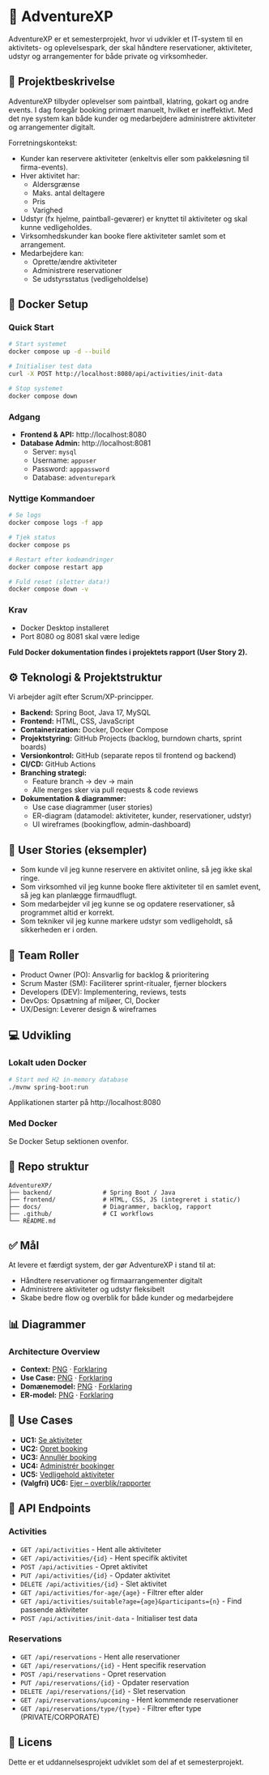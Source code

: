 # 🎯 AdventureXP 
AdventureXP er et semesterprojekt, hvor vi udvikler et IT-system til en aktivitets- og oplevelsespark, der skal håndtere reservationer, aktiviteter, udstyr og arrangementer for både private og virksomheder.

## 📌 Projektbeskrivelse

AdventureXP tilbyder oplevelser som paintball, klatring, gokart og andre events. I dag foregår booking primært manuelt, hvilket er ineffektivt. Med det nye system kan både kunder og medarbejdere administrere aktiviteter og arrangementer digitalt.

Forretningskontekst:
- Kunder kan reservere aktiviteter (enkeltvis eller som pakkeløsning til firma-events).
- Hver aktivitet har:
  - Aldersgrænse
  - Maks. antal deltagere
  - Pris
  - Varighed
- Udstyr (fx hjelme, paintball-geværer) er knyttet til aktiviteter og skal kunne vedligeholdes.
- Virksomhedskunder kan booke flere aktiviteter samlet som et arrangement.
- Medarbejdere kan:
  - Oprette/ændre aktiviteter
  - Administrere reservationer
  - Se udstyrsstatus (vedligeholdelse)

## 🐳 Docker Setup

### Quick Start
```bash
# Start systemet
docker compose up -d --build

# Initialiser test data
curl -X POST http://localhost:8080/api/activities/init-data

# Stop systemet
docker compose down
```

### Adgang
- **Frontend & API:** http://localhost:8080
- **Database Admin:** http://localhost:8081
  - Server: `mysql`
  - Username: `appuser`
  - Password: `apppassword`
  - Database: `adventurepark`

### Nyttige Kommandoer
```bash
# Se logs
docker compose logs -f app

# Tjek status
docker compose ps

# Restart efter kodeændringer
docker compose restart app

# Fuld reset (sletter data!)
docker compose down -v
```

### Krav
- Docker Desktop installeret
- Port 8080 og 8081 skal være ledige

**Fuld Docker dokumentation findes i projektets rapport (User Story 2).**

## ⚙️ Teknologi & Projektstruktur

Vi arbejder agilt efter Scrum/XP-principper.

- **Backend:** Spring Boot, Java 17, MySQL
- **Frontend:** HTML, CSS, JavaScript
- **Containerization:** Docker, Docker Compose
- **Projektstyring:** GitHub Projects (backlog, burndown charts, sprint boards)
- **Versionkontrol:** GitHub (separate repos til frontend og backend)
- **CI/CD:** GitHub Actions
- **Branching strategi:**
  - Feature branch → dev → main
  - Alle merges sker via pull requests & code reviews
- **Dokumentation & diagrammer:**
  - Use case diagrammer (user stories)
  - ER-diagram (datamodel: aktiviteter, kunder, reservationer, udstyr)
  - UI wireframes (bookingflow, admin-dashboard)

## 📝 User Stories (eksempler)

- Som kunde vil jeg kunne reservere en aktivitet online, så jeg ikke skal ringe.
- Som virksomhed vil jeg kunne booke flere aktiviteter til en samlet event, så jeg kan planlægge firmaudflugt.
- Som medarbejder vil jeg kunne se og opdatere reservationer, så programmet altid er korrekt.
- Som tekniker vil jeg kunne markere udstyr som vedligeholdt, så sikkerheden er i orden.

## 👥 Team Roller

- Product Owner (PO): Ansvarlig for backlog & prioritering
- Scrum Master (SM): Faciliterer sprint-ritualer, fjerner blockers
- Developers (DEV): Implementering, reviews, tests
- DevOps: Opsætning af miljøer, CI, Docker
- UX/Design: Leverer design & wireframes

## 💻 Udvikling

### Lokalt uden Docker
```bash
# Start med H2 in-memory database
./mvnw spring-boot:run
```
Applikationen starter på http://localhost:8080

### Med Docker
Se Docker Setup sektionen ovenfor.

## 📂 Repo struktur

```
AdventureXP/
├── backend/              # Spring Boot / Java
├── frontend/             # HTML, CSS, JS (integreret i static/)
├── docs/                 # Diagrammer, backlog, rapport
├── .github/              # CI workflows
└── README.md
```

## ✅ Mål

At levere et færdigt system, der gør AdventureXP i stand til at:
- Håndtere reservationer og firmaarrangementer digitalt
- Administrere aktiviteter og udstyr fleksibelt
- Skabe bedre flow og overblik for både kunder og medarbejdere

## 📊 Diagrammer

### Architecture Overview

- **Context:** [PNG](docs/diagrams/context/context.png) · [Forklaring](docs/diagrams/context/context.md)
- **Use Case:** [PNG](docs/diagrams/usecase/usecase_adventureXP.png) · [Forklaring](docs/diagrams/usecase/usecase.md)
- **Domænemodel:** [PNG](docs/diagrams/domain/domainmodel_adventure_mvp.png) · [Forklaring](docs/diagrams/domain/domain.md)
- **ER-model:** [PNG](docs/diagrams/erd/erd_AdventureXP.png) · [Forklaring](docs/diagrams/er/er.md)

## 💼 Use Cases

- **UC1:** [Se aktiviteter](docs/diagrams/usecases/UC1_se_aktiviteter.md)
- **UC2:** [Opret booking](docs/diagrams/usecases/UC2_opret_booking.md)
- **UC3:** [Annullér booking](docs/diagrams/usecases/UC3_annuller_booking.md)
- **UC4:** [Administrér bookinger](docs/diagrams/usecases/UC4_administraer_bookinger.md)
- **UC5:** [Vedligehold aktiviteter](docs/diagrams/usecases/UC5_vedligehold_aktiviteter.md)
- **(Valgfri) UC6:** [Ejer – overblik/rapporter](docs/diagrams/usecases/UC6_ejer_overblik.md)

## 🚀 API Endpoints

### Activities
- `GET /api/activities` - Hent alle aktiviteter
- `GET /api/activities/{id}` - Hent specifik aktivitet
- `POST /api/activities` - Opret aktivitet
- `PUT /api/activities/{id}` - Opdater aktivitet
- `DELETE /api/activities/{id}` - Slet aktivitet
- `GET /api/activities/for-age/{age}` - Filtrer efter alder
- `GET /api/activities/suitable?age={age}&participants={n}` - Find passende aktiviteter
- `POST /api/activities/init-data` - Initialiser test data

### Reservations
- `GET /api/reservations` - Hent alle reservationer
- `GET /api/reservations/{id}` - Hent specifik reservation
- `POST /api/reservations` - Opret reservation
- `PUT /api/reservations/{id}` - Opdater reservation
- `DELETE /api/reservations/{id}` - Slet reservation
- `GET /api/reservations/upcoming` - Hent kommende reservationer
- `GET /api/reservations/type/{type}` - Filtrer efter type (PRIVATE/CORPORATE)

## 📄 Licens

Dette er et uddannelsesprojekt udviklet som del af et semesterprojekt.
